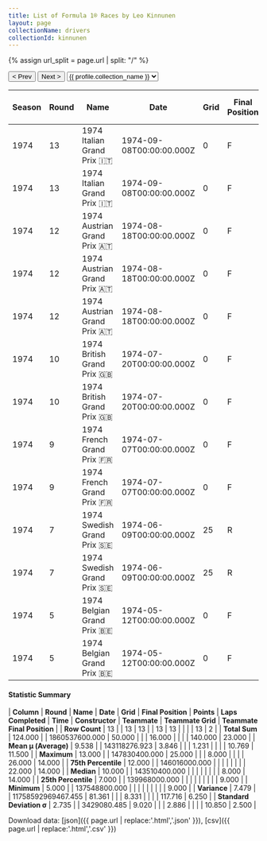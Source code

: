 ```yaml
---
title: List of Formula 1® Races by Leo Kinnunen
layout: page
collectionName: drivers
collectionId: kinnunen
---
```


{% assign url_split = page.url | split: "/" %}
<div id="collection-navigation">
<button onclick="selector.options[selector.selectedIndex-1].value && (window.location = selector.options[selector.selectedIndex-1].value);">&lt; Prev</button>
<button onclick="selector.options[selector.selectedIndex+1].value && (window.location = selector.options[selector.selectedIndex+1].value);">Next &gt;</button>
<select id="selector" onchange="this.options[this.selectedIndex].value && (window.location = this.options[this.selectedIndex].value);">
  {% for collectionId in site.data[page.collectionName].refs %}
    {% if collectionId == page.collectionId %}
      {% assign selected = "selected" %}
    {% else %}
      {% assign selected = "" %}
    {% endif %}
    {% assign profile = site.data[page.collectionName][collectionId].profile %}
    <option value="/f1/{{ page.collectionName }}/{{ collectionId }}/{{ url_split[4] }}" {{ selected }}>{{ profile.collection_name }}</option>
  {% endfor %}
</select>
</div>

| Season | Round | Name | Date | Grid | Final Position | Points | Laps Completed | Time | Constructor | Teammate | Teammate Grid | Teammate Final Position |
|--|--|--|--|--|--|--|--|--|--|--|--|--|
| 1974 | 13 | 1974 Italian Grand Prix 🇮🇹 | 1974-09-08T00:00:00.000Z | 0 | F | 0.0 | 0 |   | Surtees 🇬🇧 | [José Dolhem 🇫🇷](/f1/drivers/dolhem) | 0 | F |
| 1974 | 13 | 1974 Italian Grand Prix 🇮🇹 | 1974-09-08T00:00:00.000Z | 0 | F | 0.0 | 0 |   | Surtees 🇬🇧 | [Derek Bell 🇬🇧](/f1/drivers/bell) | 0 | F |
| 1974 | 12 | 1974 Austrian Grand Prix 🇦🇹 | 1974-08-18T00:00:00.000Z | 0 | F | 0.0 | 0 |   | Surtees 🇬🇧 | [Dieter Quester 🇦🇹](/f1/drivers/quester) | 25 | 9 |
| 1974 | 12 | 1974 Austrian Grand Prix 🇦🇹 | 1974-08-18T00:00:00.000Z | 0 | F | 0.0 | 0 |   | Surtees 🇬🇧 | [Derek Bell 🇬🇧](/f1/drivers/bell) | 0 | F |
| 1974 | 12 | 1974 Austrian Grand Prix 🇦🇹 | 1974-08-18T00:00:00.000Z | 0 | F | 0.0 | 0 |   | Surtees 🇬🇧 | [Jean-Pierre Jabouille 🇫🇷](/f1/drivers/jabouille) | 0 | F |
| 1974 | 10 | 1974 British Grand Prix 🇬🇧 | 1974-07-20T00:00:00.000Z | 0 | F | 0.0 | 0 |   | Surtees 🇬🇧 | [Jochen Mass 🇩🇪](/f1/drivers/mass) | 17 | 14 |
| 1974 | 10 | 1974 British Grand Prix 🇬🇧 | 1974-07-20T00:00:00.000Z | 0 | F | 0.0 | 0 |   | Surtees 🇬🇧 | [Derek Bell 🇬🇧](/f1/drivers/bell) | 0 | F |
| 1974 | 9 | 1974 French Grand Prix 🇫🇷 | 1974-07-07T00:00:00.000Z | 0 | F | 0.0 | 0 |   | Surtees 🇬🇧 | [Jochen Mass 🇩🇪](/f1/drivers/mass) | 18 | R |
| 1974 | 9 | 1974 French Grand Prix 🇫🇷 | 1974-07-07T00:00:00.000Z | 0 | F | 0.0 | 0 |   | Surtees 🇬🇧 | [José Dolhem 🇫🇷](/f1/drivers/dolhem) | 0 | F |
| 1974 | 7 | 1974 Swedish Grand Prix 🇸🇪 | 1974-06-09T00:00:00.000Z | 25 | R | 0.0 | 8 |   | Surtees 🇬🇧 | [Jochen Mass 🇩🇪](/f1/drivers/mass) | 22 | R |
| 1974 | 7 | 1974 Swedish Grand Prix 🇸🇪 | 1974-06-09T00:00:00.000Z | 25 | R | 0.0 | 8 |   | Surtees 🇬🇧 | [Carlos Pace 🇧🇷](/f1/drivers/pace) | 24 | R |
| 1974 | 5 | 1974 Belgian Grand Prix 🇧🇪 | 1974-05-12T00:00:00.000Z | 0 | F | 0.0 | 0 |   | Surtees 🇬🇧 | [Jochen Mass 🇩🇪](/f1/drivers/mass) | 26 | R |
| 1974 | 5 | 1974 Belgian Grand Prix 🇧🇪 | 1974-05-12T00:00:00.000Z | 0 | F | 0.0 | 0 |   | Surtees 🇬🇧 | [Carlos Pace 🇧🇷](/f1/drivers/pace) | 8 | R |

#### Statistic Summary

| **Column** | **Round** | **Name** | **Date** | **Grid** | **Final Position** | **Points** | **Laps Completed** | **Time** | **Constructor** | **Teammate** | **Teammate Grid** | **Teammate Final Position** |
| **Row Count** | 13 |  | 13 | 13 |  | 13 | 13 |  |  |  | 13 | 2 |
| **Total Sum** | 124.000 |  | 1860537600.000 | 50.000 |  |  | 16.000 |  |  |  | 140.000 | 23.000 |
| **Mean μ (Average)** | 9.538 |  | 143118276.923 | 3.846 |  |  | 1.231 |  |  |  | 10.769 | 11.500 |
| **Maximum** | 13.000 |  | 147830400.000 | 25.000 |  |  | 8.000 |  |  |  | 26.000 | 14.000 |
| **75th Percentile** | 12.000 |  | 146016000.000 |  |  |  |  |  |  |  | 22.000 | 14.000 |
| **Median** | 10.000 |  | 143510400.000 |  |  |  |  |  |  |  | 8.000 | 14.000 |
| **25th Percentile** | 7.000 |  | 139968000.000 |  |  |  |  |  |  |  |  | 9.000 |
| **Minimum** | 5.000 |  | 137548800.000 |  |  |  |  |  |  |  |  | 9.000 |
| **Variance** | 7.479 |  | 11758592969467.455 | 81.361 |  |  | 8.331 |  |  |  | 117.716 | 6.250 |
| **Standard Deviation σ** | 2.735 |  | 3429080.485 | 9.020 |  |  | 2.886 |  |  |  | 10.850 | 2.500 |

Download data: [json]({{ page.url | replace:'.html','.json' }}), [csv]({{ page.url | replace:'.html','.csv' }})
